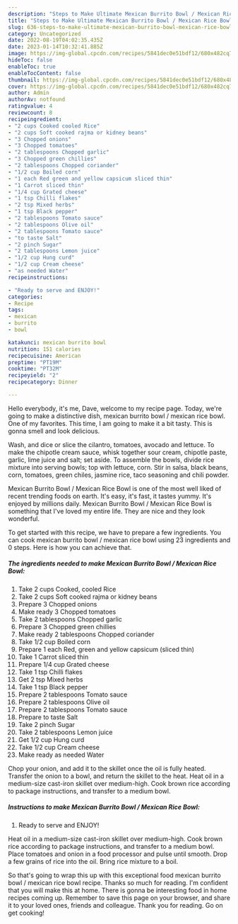```yaml
---
description: "Steps to Make Ultimate Mexican Burrito Bowl / Mexican Rice Bowl"
title: "Steps to Make Ultimate Mexican Burrito Bowl / Mexican Rice Bowl"
slug: 636-steps-to-make-ultimate-mexican-burrito-bowl-mexican-rice-bowl
category: Uncategorized
date: 2022-08-19T04:02:35.435Z
date: 2023-01-14T10:32:41.885Z
image: https://img-global.cpcdn.com/recipes/5841dec0e51bdf12/680x482cq70/mexican-burrito-bowl-mexican-rice-bowl-recipe-main-photo.jpg
hideToc: false
enableToc: true
enableTocContent: false
thumbnail: https://img-global.cpcdn.com/recipes/5841dec0e51bdf12/680x482cq70/mexican-burrito-bowl-mexican-rice-bowl-recipe-main-photo.jpg
cover: https://img-global.cpcdn.com/recipes/5841dec0e51bdf12/680x482cq70/mexican-burrito-bowl-mexican-rice-bowl-recipe-main-photo.jpg
author: Admin
authorAv: notfound
ratingvalue: 4
reviewcount: 8
recipeingredient:
- "2 cups Cooked cooled Rice"
- "2 cups Soft cooked rajma or kidney beans"
- "3 Chopped onions"
- "3 Chopped tomatoes"
- "2 tablespoons Chopped garlic"
- "3 Chopped green chillies"
- "2 tablespoons Chopped coriander"
- "1/2 cup Boiled corn"
- "1 each Red green and yellow capsicum sliced thin"
- "1 Carrot sliced thin"
- "1/4 cup Grated cheese"
- "1 tsp Chilli flakes"
- "2 tsp Mixed herbs"
- "1 tsp Black pepper"
- "2 tablespoons Tomato sauce"
- "2 tablespoons Olive oil"
- "2 tablespoons Tomato sauce"
- "to taste Salt"
- "2 pinch Sugar"
- "2 tablespoons Lemon juice"
- "1/2 cup Hung curd"
- "1/2 cup Cream cheese"
- "as needed Water"
recipeinstructions:

- "Ready to serve and ENJOY!"
categories:
- Recipe
tags:
- mexican
- burrito
- bowl

katakunci: mexican burrito bowl 
nutrition: 151 calories
recipecuisine: American
preptime: "PT19M"
cooktime: "PT32M"
recipeyield: "2"
recipecategory: Dinner

---
```



Hello everybody, it's me, Dave, welcome to my recipe page. Today, we're going to make a distinctive dish, mexican burrito bowl / mexican rice bowl. One of my favorites. This time, I am going to make it a bit tasty. This is gonna smell and look delicious.

Wash, and dice or slice the cilantro, tomatoes, avocado and lettuce. To make the chipotle cream sauce, whisk together sour cream, chipotle paste, garlic, lime juice and salt; set aside. To assemble the bowls, divide rice mixture into serving bowls; top with lettuce, corn. Stir in salsa, black beans, corn, tomatoes, green chiles, jasmine rice, taco seasoning and chili powder.

Mexican Burrito Bowl / Mexican Rice Bowl is one of the most well liked of recent trending foods on earth. It's easy, it's fast, it tastes yummy. It's enjoyed by millions daily. Mexican Burrito Bowl / Mexican Rice Bowl is something that I've loved my entire life. They are nice and they look wonderful.


To get started with this recipe, we have to prepare a few ingredients. You can cook mexican burrito bowl / mexican rice bowl using 23 ingredients and 0 steps. Here is how you can achieve that.

<!--inarticleads1-->

##### The ingredients needed to make Mexican Burrito Bowl / Mexican Rice Bowl:

1. Take 2 cups Cooked, cooled Rice
1. Take 2 cups Soft cooked rajma or kidney beans
1. Prepare 3 Chopped onions
1. Make ready 3 Chopped tomatoes
1. Take 2 tablespoons Chopped garlic
1. Prepare 3 Chopped green chillies
1. Make ready 2 tablespoons Chopped coriander
1. Take 1/2 cup Boiled corn
1. Prepare 1 each Red, green and yellow capsicum (sliced thin)
1. Take 1 Carrot sliced thin
1. Prepare 1/4 cup Grated cheese
1. Take 1 tsp Chilli flakes
1. Get 2 tsp Mixed herbs
1. Take 1 tsp Black pepper
1. Prepare 2 tablespoons Tomato sauce
1. Prepare 2 tablespoons Olive oil
1. Prepare 2 tablespoons Tomato sauce
1. Prepare to taste Salt
1. Take 2 pinch Sugar
1. Take 2 tablespoons Lemon juice
1. Get 1/2 cup Hung curd
1. Take 1/2 cup Cream cheese
1. Make ready as needed Water


Chop your onion, and add it to the skillet once the oil is fully heated. Transfer the onion to a bowl, and return the skillet to the heat. Heat oil in a medium-size cast-iron skillet over medium-high. Cook brown rice according to package instructions, and transfer to a medium bowl. 

<!--inarticleads2-->

##### Instructions to make Mexican Burrito Bowl / Mexican Rice Bowl:


1. Ready to serve and ENJOY!

Heat oil in a medium-size cast-iron skillet over medium-high. Cook brown rice according to package instructions, and transfer to a medium bowl. Place tomatoes and onion in a food processor and pulse until smooth. Drop a few grains of rice into the oil. Bring rice mixture to a boil. 

So that's going to wrap this up with this exceptional food mexican burrito bowl / mexican rice bowl recipe. Thanks so much for reading. I'm confident that you will make this at home. There is gonna be interesting food in home recipes coming up. Remember to save this page on your browser, and share it to your loved ones, friends and colleague. Thank you for reading. Go on get cooking!
